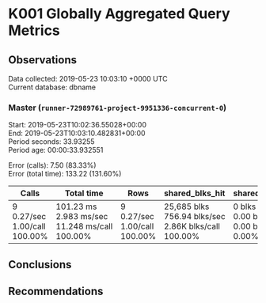 # K001 Globally Aggregated Query Metrics

## Observations ##
Data collected: 2019-05-23 10:03:10 +0000 UTC  
Current database: dbname  



### Master (`runner-72989761-project-9951336-concurrent-0`) ###
Start: 2019-05-23T10:02:36.55028+00:00  
End: 2019-05-23T10:03:10.482831+00:00  
Period seconds: 33.93255  
Period age: 00:00:33.932551  

Error (calls): 7.50 (83.33%)  
Error (total time): 133.22 (131.60%)

| Calls | Total&nbsp;time | Rows | shared_blks_hit | shared_blks_read | shared_blks_dirtied | shared_blks_written | blk_read_time | blk_write_time | kcache_reads | kcache_writes | kcache_user_time_ms | kcache_system_time |
|-------|------------|------|-----------------|------------------|---------------------|---------------------|---------------|----------------|--------------|---------------|---------------------|--------------------|
|9<br/>0.27/sec<br/>1.00/call<br/>100.00% |101.23&nbsp;ms<br/>2.983&nbsp;ms/sec<br/>11.248&nbsp;ms/call<br/>100.00% |9<br/>0.27/sec<br/>1.00/call<br/>100.00% |25,685&nbsp;blks<br/>756.94&nbsp;blks/sec<br/>2.86K&nbsp;blks/call<br/>100.00% |0&nbsp;blks<br/>0.00&nbsp;blks/sec<br/>0.00&nbsp;blks/call<br/>0.00% |0&nbsp;blks<br/>0.00&nbsp;blks/sec<br/>0.00&nbsp;blks/call<br/>0.00% |0&nbsp;blks<br/>0.00&nbsp;blks/sec<br/>0.00&nbsp;blks/call<br/>0.00% |0.00&nbsp;ms<br/>0.000&nbsp;ms/sec<br/>0.000&nbsp;ms/call<br/>0.00% |0.00&nbsp;ms<br/>0.000&nbsp;ms/sec<br/>0.000&nbsp;ms/call<br/>0.00% |0.00&nbsp;bytes<br/>0.00&nbsp;bytes/sec<br/>0.00&nbsp;bytes/call<br/>0.00% |0.00&nbsp;bytes<br/>0.00&nbsp;bytes/sec<br/>0.00&nbsp;bytes/call<br/>0.00% |0.00&nbsp;ms<br/>0.000&nbsp;ms/sec<br/>0.000&nbsp;ms/call<br/>0.00% |0.00&nbsp;ms<br/>0.000&nbsp;ms/sec<br/>0.000&nbsp;ms/call<br/>0.00%|





## Conclusions ##


## Recommendations ##

